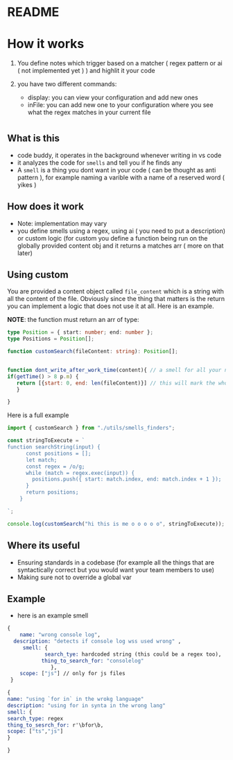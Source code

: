 # README

# How it works

1. You define notes which trigger based on a matcher ( regex pattern or ai ( not implemented yet ) ) and highlit it your code

2. you have two different commands:
   - display: you can view your configuration and add new ones
   - inFile: you can add new one to your configuration where you see what the regex matches in your current file

#

## What is this

- code buddy, it operates in the background whenever writing in vs code
- it analyzes the code for `smells` and tell you if he finds any
- A `smell` is a thing you dont want in your code ( can be thought as anti pattern ), for example naming a varible with a name of a reserved word ( yikes )

## How does it work

- Note: implementation may vary
- you define smells using a regex, using ai ( you need to put a description) or custom logic (for custom you define a function being run on the globally provided content obj and it returns a matches arr ( more on that later)

## Using custom

You are provided a content object called `file_content` which is a string with all the content of the file. Obviously since the thing that matters is the return you can implement a logic that does not use it at all. Here is an example.

**NOTE**: the function must return an arr of type:

```ts
type Position = { start: number; end: number };
type Positions = Position[];

function customSearch(fileContent: string): Position[];
```

```js

function dont_write_after_work_time(content){ // a smell for all your non sleep worders who dont know that yout should not write code after 8 p.m.since they are sleepy
if(getTime() > 8 p.m) {
   return [{start: 0, end: len(fileContent)}] // this will mark the whole docum
   }

}
```

Here is a full example

```js
import { customSearch } from "./utils/smells_finders";

const stringToExecute = `     
function searchString(input) {
      const positions = [];
      let match;
      const regex = /o/g;
      while (match = regex.exec(input)) {
        positions.push({ start: match.index, end: match.index + 1 });
      }
      return positions;
    }

`;

console.log(customSearch("hi this is me o o o o o", stringToExecute));
```

## Where its useful

- Ensuring standards in a codebase (for example all the things that are syntactically correct but you would want your team members to use)
- Making sure not to override a global var

## Example

- here is an example smell

```llvm
{
    name: "wrong console log",
  description: "detects if console log wss used wrong" ,
     smell: {
            search_tye: hardcoded string (this could be a regex too),
           thing_to_search_for: "consolelog"
              },
    scope: ["js"] // only for js files
 }
```

```llvm
{
name: "using `for in` in the wrokg language"
description: "using for in synta in the wrong lang"
smell: {
search_type: regex
thing_to_sesrch_for: r'\bfor\b,
scope: ["ts","js"]
}

}
```
